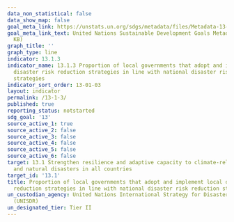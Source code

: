 ```yaml
---
data_non_statistical: false
data_show_map: false
goal_meta_link: https://unstats.un.org/sdgs/metadata/files/Metadata-13-01-03.pdf
goal_meta_link_text: United Nations Sustainable Development Goals Metadata (PDF 217
  KB)
graph_title: ''
graph_type: line
indicator: 13.1.3
indicator_name: 13.1.3 Proportion of local governments that adopt and implement local
  disaster risk reduction strategies in line with national disaster risk reduction
  strategies
indicator_sort_order: 13-01-03
layout: indicator
permalink: /13-1-3/
published: true
reporting_status: notstarted
sdg_goal: '13'
source_active_1: true
source_active_2: false
source_active_3: false
source_active_4: false
source_active_5: false
source_active_6: false
target: 13.1 Strengthen resilience and adaptive capacity to climate-related hazards
  and natural disasters in all countries
target_id: '13.1'
title: Proportion of local governments that adopt and implement local disaster risk
  reduction strategies in line with national disaster risk reduction strategies
un_custodian_agency: United Nations International Strategy for Disaster Reduction
  (UNISDR)
un_designated_tier: Tier II
---
```

